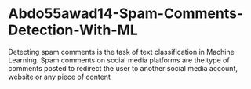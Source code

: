 # Abdo55awad14-Spam-Comments-Detection-With-ML
Detecting spam comments is the task of text classification in Machine Learning. Spam comments on social media platforms are the type of comments posted to redirect the user to another social media account, website or any piece of content
